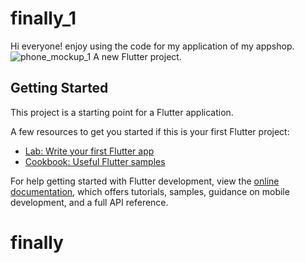 # finally_1
Hi everyone! enjoy using the code for my application of my appshop.
![phone_mockup_1](https://github.com/user-attachments/assets/1dec645b-1683-4815-810c-646da9b721e1)
A new Flutter project.

## Getting Started

This project is a starting point for a Flutter application.

A few resources to get you started if this is your first Flutter project:

- [Lab: Write your first Flutter app](https://docs.flutter.dev/get-started/codelab)
- [Cookbook: Useful Flutter samples](https://docs.flutter.dev/cookbook)

For help getting started with Flutter development, view the
[online documentation](https://docs.flutter.dev/), which offers tutorials,
samples, guidance on mobile development, and a full API reference.
# finally
